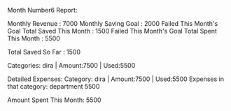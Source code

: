 Month Number6 Report:


Monthly Revenue : 7000
Monthly Saving Goal : 2000 Failed This Month's Goal
Total Saved This Month : 1500 Failed This Month's Goal
Total Spent This Month : 5500

Total Saved So Far : 1500

Categories:
dira   |   Amount:7500   |   Used:5500

Detailed Expenses:
Category: dira   |   Amount:7500   |   Used:5500
Expenses in that category: 
department 5500

Amount Spent This Month: 5500

